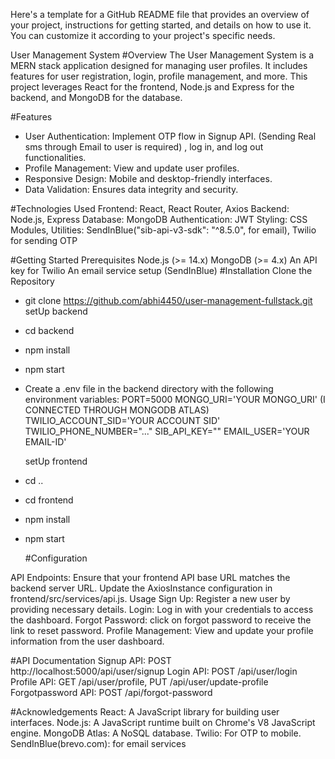 
Here's a template for a GitHub README file that provides an overview of your project, instructions for getting started, and details on how to use it. You can customize it according to your project's specific needs.

User Management System
#Overview
The User Management System is a MERN stack application designed for managing user profiles. It includes features for user registration, login, profile management, and more. This project leverages React for the frontend, Node.js and Express for the backend, and MongoDB for the database.

#Features
- User Authentication: Implement OTP flow in Signup API. (Sending Real sms through Email to user is required) , log in, and log out functionalities.
- Profile Management: View and update user profiles.
- Responsive Design: Mobile and desktop-friendly interfaces.
- Data Validation: Ensures data integrity and security.

#Technologies Used
Frontend: React, React Router, Axios
Backend: Node.js, Express
Database: MongoDB
Authentication: JWT
Styling: CSS Modules,
Utilities: SendInBlue("sib-api-v3-sdk": "^8.5.0", for email), Twilio for sending OTP 

#Getting Started
Prerequisites
Node.js (>= 14.x)
MongoDB (>= 4.x)
An API key for Twilio
An email service setup (SendInBlue)
#Installation
Clone the Repository
- git clone https://github.com/abhi4450/user-management-fullstack.git
setUp backend
- cd backend
- npm install
- npm start
- Create a .env file in the backend directory with the following environment variables:
  PORT=5000
  MONGO_URI='YOUR MONGO_URI' (I CONNECTED THROUGH MONGODB ATLAS)
  TWILIO_ACCOUNT_SID='YOUR ACCOUNT SID'
  TWILIO_PHONE_NUMBER="..."
  SIB_API_KEY=""
  EMAIL_USER='YOUR EMAIL-ID'
  
  setUp frontend

- cd ..
- cd frontend
- npm install
- npm start

  #Configuration
  
API Endpoints: Ensure that your frontend API base URL matches the backend server URL. Update the AxiosInstance configuration in frontend/src/services/api.js.
Usage
Sign Up: Register a new user by providing necessary details.
Login: Log in with your credentials to access the dashboard.
Forgot Password: click on forgot password to receive the link to reset password.
Profile Management: View and update your profile information from the user dashboard.

#API Documentation
Signup API: POST http://localhost:5000/api/user/signup
Login API: POST /api/user/login
Profile API: GET /api/user/profile, PUT /api/user/update-profile
Forgotpassword API: POST /api/forgot-password

#Acknowledgements
React: A JavaScript library for building user interfaces.
Node.js: A JavaScript runtime built on Chrome's V8 JavaScript engine.
MongoDB Atlas: A NoSQL database.
Twilio: For OTP to mobile.
SendInBlue(brevo.com): for email services
  
